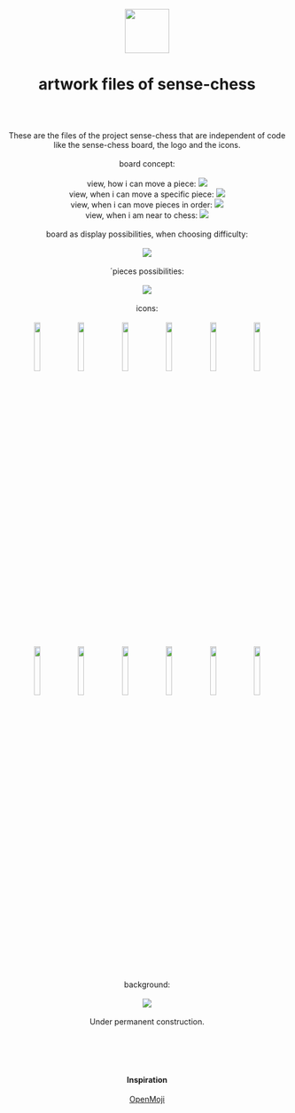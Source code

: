 <p align="center">
  <img src="https://raw.githubusercontent.com/sense-chess/artwork/master/sense-chess.png" width=80><br>
</p>
<h1 align="center">artwork files of sense-chess</h1>
<br>
<br>
<p align="center">
  These are the files of the project sense-chess that are independent of code like the sense-chess board, the logo and the icons.
  <br>
  <br>
 board concept:
  <br>
  <br>
 view, how i can move a piece:
  <img src="https://github.com/sense-chess/artwork/blob/master/board/piecemoveview.svg">
  <br>
 view, when i can move a specific piece:
  <img src="https://github.com/sense-chess/artwork/blob/master/board/movespecificpiece.svg">
  <br>
 view, when i can move pieces in order:
  <img src="https://github.com/sense-chess/artwork/blob/master/board/movepiecesinorder.svg">
  <br>
 view, when i am near to chess:
  <img src="https://github.com/sense-chess/artwork/blob/master/board/neartochess.svg">
  <br>
  <br> 
  board as display possibilities, when choosing difficulty:
  <br>
  <br>
  <img src="https://github.com/sense-chess/artwork/blob/master/DISPLAY/Version1.svg">
  <br>
  <br>
 ´pieces possibilities:
  <br>
  <br>
  <img src="https://github.com/sense-chess/artwork/blob/master/pieces/Version1.svg">
  <br>
  <br> 
 icons:
  <br>
  <br>
  <img src="https://github.com/sense-chess/artwork/blob/master/pieces/bishop/bB.svg" width=15%>
  <img src="https://github.com/sense-chess/artwork/blob/master/pieces/king/bK.svg" width=15%>
  <img src="https://github.com/sense-chess/artwork/blob/master/pieces/knight/bN.svg" width=15%>
  <img src="https://github.com/sense-chess/artwork/blob/master/pieces/pawn/bP.svg" width=15%>
  <img src="https://github.com/sense-chess/artwork/blob/master/pieces/queen/bQ.svg" width=15%>
  <img src="https://github.com/sense-chess/artwork/blob/master/pieces/rook/bR.svg" width=15%>
  
  <br>
  <img src="https://github.com/sense-chess/artwork/blob/master/pieces/bishop/wB.svg" width=15%>
  <img src="https://github.com/sense-chess/artwork/blob/master/pieces/king/wK.svg" width=15%>
  <img src="https://github.com/sense-chess/artwork/blob/master/pieces/knight/wN.svg" width=15%>
  <img src="https://github.com/sense-chess/artwork/blob/master/pieces/pawn/wP.svg" width=15%>
  <img src="https://github.com/sense-chess/artwork/blob/master/pieces/queen/wQ.svg" width=15%>
  <img src="https://github.com/sense-chess/artwork/blob/master/pieces/rook/wR.svg" width=15%>
  <br>
  <br>
  background:
  <br>
  <br>
  <img src="https://github.com/sense-chess/artwork/blob/master/background.svg">
  <br>
  <br>
  Under permanent construction.
  <br>
  <br>
 <br>
  <br>
  <br>
</p>  
<h4 align="center">Inspiration</h4>
<p align="center">
  <a href="http://openmoji.org/">OpenMoji</a>
  <br>
</p>